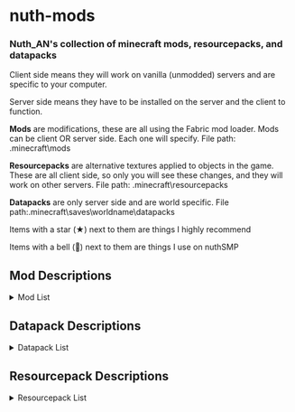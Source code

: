 # nuth-mods

### Nuth_AN's collection of minecraft mods, resourcepacks, and datapacks

Client side means they will work on vanilla (unmodded) servers and are specific to your computer.

Server side means they have to be installed on the server and the client to function.

**Mods** are modifications, these are all using the Fabric mod loader. Mods can be client OR server side. Each one will specify. File path: .minecraft\mods

**Resourcepacks** are alternative textures applied to objects in the game. These are all client side, so only you will see these changes, and they will work on other servers. File path: .minecraft\resourcepacks

**Datapacks** are only server side and are world specific. File path:.minecraft\saves\worldname\datapacks

Items with a star (★) next to them are things I highly recommend

Items with a bell (🔔) next to them are things I use on nuthSMP

## **Mod Descriptions**

<details>
<summary>Mod List</summary>

### IMPORTANT 

If you're installing any of these mods, it is recommended to install clothConfig, fabricAPI, fabricLanguageKotlin, maLiLib, modMenu, and yetAnotherConfigLib. These are required by most of these mods and aren't listed as dependencies.


- advancementInfo
  - Tells the user what they need to do to accomplish an advancement
    - Client

- axiom
  - Building mod I only use in creative worlds
    - Client or server

- balm (library)
  - Required for kleeSlabs
  - Client and server

- betterBeaconPlacement
  - Places down the base of the beacon by right clicking on a beacon with the mineral block in your hand. Also can break all the blocks by breaking the beacon. Huge time saver
    - Requires collective (library)
    - Client

- ★betterF3
  - Improves F3 menu by color coding (highly customizable)
    - Client

- ★betterStats
  - Makes the statistics screen look much prettier
    - Client or server

- boatHUD
  - Adds a cool little HUD when riding a boat. Includes speed, gs experienced, and angle
    - Client

- calcMod
  - Little calculator to calculate things such as amount of blocks needed for recipes, etc.
    - Client or server

- 🔔carpetExtra
  - Adds some more cool carpet features
    - Requires carpet
    - Server

- 🔔carpetTIS
  - More carpet additions, notably large barrels
    - Requires carpet
    - Server

- ★🔔clothConfig (library)
  - Required by a lot of mods
  - Client and server

- ★🔔clumps (performance)
  - Greatly decreases lag by clumping xp orbs together
    - Server

- collective (library)
  - Required by betterBeaconPlacement
  - Client and server

- ★continuity
  - Adds connected textures similar to OptiFine
    - Requires indium IF sodium is installed
    - Client

- controlling
  - Adds a search bar in the keybinds menu to help find conflicts
    - Requires searchables (library)
    - Client

- darkLoadingScreen
  - Makes the loading screen dark mode
    - Client

- easierCrafting
  - Enables instant crafting without having to drag items to and fro
    - Client

- eatingAnimation
  - Adds cool eating animations for most foods (sadly none for golden carrots)
    - Client

- 🔔essential
  - Adds some useless cosmetics and allows hosting worlds for multiplayer with friends
    - Client

- ★🔔fabricAPI (library)
  - Required by most mods
  - Client and server

- ★🔔carpet
  - Adds a ton of cool technical features. A tonnnnnn
    - Required by carpetExtras and carpetTIS
    - Server

- ★🔔fabricLanguageKotlin (library)
  - Required by a lot of mods
  - Client or server

- ★🔔indium (performance)
  - Sodium addon that improves rendering API
    - Requires sodium
    - Client

- inventoryHUD
  - Adds some neat little HUDs. Highly customizable
    - Client

- ★iris
  - Best shader loader in existence
    - Client

- ★itemScroller
  - Amazing mod that makes it way easier to move items around in the inventory
    - Client

- 🔔kleeSlabs
  - Allows just breaking the top or bottom slab in a double slab
    - Requires balm (library)
    - Server

- ★lambDynamicLights
  - Adds dynamic lights. Ex: holding a torch actually gives off light
    - Client

- ★litematica
  - Building mod to creat ghost outlines of your builds for easier building process in survival
    - Client

- ★🔔lithium (performance)
  - Great optimization addon for fabric. Reduces tons of lag
    - Client

- ★🔔maLiLib (library)
  - Required by a lot of my favorite mods
  - Client

- ★miniHUD
  - Fantastic mod that adds a little HUD that can display whatever you want it to. Also implements some useful renderers. Highly customizable
    - Client

- ★🔔modMenu
  - Adds a mod menu to help organize and configure mods in game
    - Required by a lot of mods
    - Client

- 🔔noExpensive
  - Removes the "Too Expensive!" restriction with anvils
    - Client and server

- ★noResourcePackWarnings
  - Removes the warning that a resource pack is from an older version
    - Client

- ★🔔reesesSodiumOptions
  - Improves the GUI of the sodium mod's options
    - Requires sodium
    - Client

- searchables (library)
  - Required by controlling
  - Client

- ★🔔shulkerPlus
  - Allows you to label shulker boxes with an item. Great for organization
    - Client and server

- ★🔔sodiumExtra (performance)
  - Adds some more features to sodium
    - Requires sodium

- ★🔔sodium (performance)
  - The goat of performance mods
    - Required by indium and sodiumExtra and reesesSodiumOptions
    - Client

- ★stendhal
  - Adds the whole unicode library in the game GUI, allowing for symbols in signs, chat, etc.
    - Client

- tweakermore
  - Adds some more tweakeroo features. I forgot what features, but they're probably cool
    - Client

- ★tweakeroo
  - Allows for diagonal and offset block placement, orientation changes when placing, shulkerbox tooltips, freecam, and so much more. Highly customizable
  - IMPORTANT: some features can get you banned on some servers (ex: clicking scripts, freecam). Check with your server admin
    - Client for some features, client and server for others (see previous bullet point)

- 🔔voiceChat
  - Adds a simple voice chat
    - Client and server

- ★wiZoom
  - My favorite zoom mod. It's just the zoom from the Wurst hack client (which I've never used)
    - Client

- yetAnotherConfigLib (library)
  - I don't remember which mods require this, so install it just to be safe
    - Client

- chatHeads
  - Displays the user's skin next to their chat message
    - Client

</details>

## **Datapack Descriptions**

<details>
<summary>Datapack List</summary>

- 🔔allMobHeads
  - Adds mob heads and player heads

- ★🔔antiGriefs
  - Stops endermen from picking up blocks and stops ghasts from breaking blocks

- 🔔armoredElytra
  - Drop an elytra and chestplate on an anvil to combine them

- ★🔔doubleShulkerShells
  - Shulkers always drop two shulker shells upon death

- ★🔔fastLeafDecay
  - Makes leaves decay very quickly

- 🔔vanillaTweaks
  - Allows for redying of stuff, dying sandstone to red sandstone, adds a bunch of shapeless recipes, makes blackstone function the same as cobble for recipes, you can make black dye from coal and charcoal, you can smelt rotten flesh into leather, unpack ice, unpack netherwart blocks, unpack wool into string, trapdoor recipe yields 12 instead of 2, stair recipe yields 8 instead of 4, and wood recipe yields 4 instead of 3

- 🔔villagerWorkstationHighlights
  - Helps find which villager is assigned to which workstation

</details>

## **Resourcepack Descriptions**

<details>

<summary>Resourcepack List</summary>

- cowTotem
  - A little texture I made that turns the totem of undying into a cute little cow

- nuthPaintings
  - I replaced all the paintings with my favorite funny images

- ★redstoneTweaks
  - Extremely splendid pack that makes redstone components much easier to read and tell what direction they're facing, as well as much more

- uniqueDiscs
  - Gives each music disc a unique texture

- betterEggs
  - Recolors eggs and turtle eggs

- colorfulCoral
  - Makes dead coral have a little hue of color in them

- consistentSigns
  - Makes hanging signs and normal signs be consistent

- livingDragon
  - Gives the dragon egg an animated texture like a heartbeat

- obsidianEnderChest
  - Retextures ender chest to resemble obsidian

- rainRevamp
  - Makes rain so much nicer and atmospheric

- shrimpDistinctPotions
  - Gives each potion a unique texture

- ★springFlowers
  - Gets some variation in the flowers

- vanillaTweaks
  - fixes bucket inconsistencies, item stitching, fixes dripleaf, makes leaves look nicer on fast graphics, removes fogs, fixes blaze textures, fixes decorated pot texture, gives axolotls a cute lil smile, adds a dark mode UI, fixes gamerule names to be the same as in the source code, makes wither hearts actually discernable, color indicates ping, makes particles less obtrusive, cleans up glass textures, cleans up scaffold texture, lowers the shield texture to see better when holding, removes the pumpkin effect when wearing a carved pumpkin, makes fire a shorter texture, indicates suspicious sand/gravel with an outline and infested blocks with a caution tape outline, gives banner patterns unique texture as an item, makes age25 kelp have flowers on it, makes sapling age2 taller, quiets villagers and nether portals, allows for different skin tones in villagers, shortens grass textures, wraps around grass, path, mycelium, and snow blocks, makes the savanna colors golden, makes log texture a little rounded, makes water clearer and easier to see through, gives iron golems some flower patterns on them, makes the xp bottle a splash potion texture, makes a golden helmet look like a crown, gives every dye a unique texture, makes shield banners HD, makes arrow tips colored like flint, makes moss carpets overhang, animates campfire item, adds variation in bookshelves, connects bookshelves, makes the spyglass useless, and makes the nether brighter
 
- timeToShweep
  - Changes phantoms voice to be Bdubs saying "Time to shweep!"

</details>
